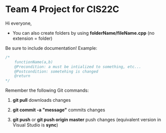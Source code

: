 Team 4 Project for CIS22C
============
Hi everyone,
- You can also create folders by using **folderName/fileName.cpp** (no extension = folder)

Be sure to include documentation!
Example:
```javascript
/*
	functionName(a,b)
	@Precondition: a must be intialized to something, etc...
	@Postcondition: sometehing is changed
	@return
*/
```


Remember the following Git commands:

1. **git pull**  downloads changes

2. **git commit -a "message"** commits changes

3. **git push** or **git push origin master** push changes (equivalent version in Visual Studio is **sync**)
